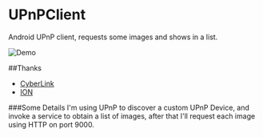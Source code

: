 UPnPClient
==========

Android UPnP client, requests some images and shows in a list.

![Demo](http://f.cl.ly/items/2B1g3R0k131G3e0i280a/Screenshot_2014-06-04-21-43-49.png "Demo")

##Thanks
- [CyberLink](http://www.cybergarage.org/twiki/bin/view/Main/CyberLinkForJava)
- [ION](https://github.com/koush/ion)

###Some Details
I'm using UPnP to discover a custom UPnP Device, and invoke a service to obtain a list of images, after that I'll request each image using HTTP on port 9000.
